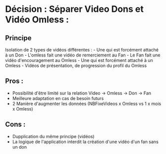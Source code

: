 # Décision : Séparer Video Dons et Vidéo Omless :
## Principe
Isolation de 2 types de vidéos différentes : 
    - Une qui est forcément attaché à un Don
        - L'omless fait une vidéo de remerciement au Fan
        - Le Fan fait une vidéo d'encouragement au Omless
    - Une qui est forcément attaché à un Omless 
        - Vidéos de présentation, de progression du profil du Omless
## Pros :
- Possibilité d'être limité sur la relation Video -> Omless -> Don -> Fan
- Meilleure adaptation en cas de besoin futurs
- 2 Manière d'augmenter les données (NBFixeVideos x Omless vs 1 x mois x Omless)
## Cons : 
- Dupplication du même principe (vidéos)
- La logique de l'application interdit la création d'une vidéo d'un fan sans un don

